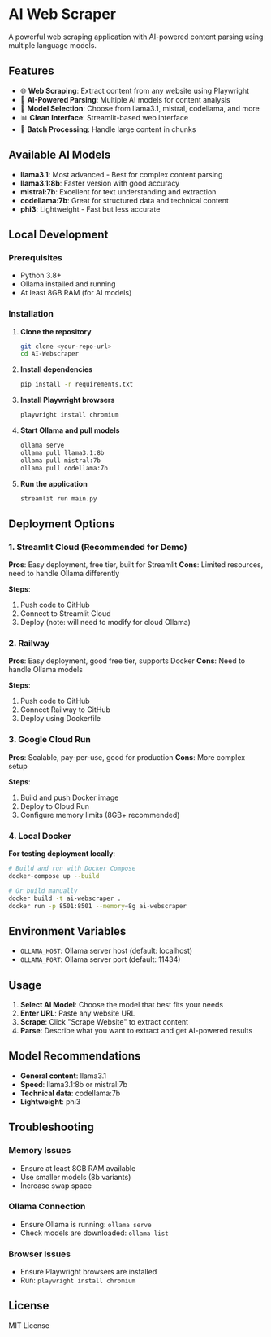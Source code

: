 # AI Web Scraper

A powerful web scraping application with AI-powered content parsing using multiple language models.

## Features

- 🌐 **Web Scraping**: Extract content from any website using Playwright
- 🤖 **AI-Powered Parsing**: Multiple AI models for content analysis
- 🎯 **Model Selection**: Choose from llama3.1, mistral, codellama, and more
- 📊 **Clean Interface**: Streamlit-based web interface
- 🔄 **Batch Processing**: Handle large content in chunks

## Available AI Models

- **llama3.1**: Most advanced - Best for complex content parsing
- **llama3.1:8b**: Faster version with good accuracy
- **mistral:7b**: Excellent for text understanding and extraction
- **codellama:7b**: Great for structured data and technical content
- **phi3**: Lightweight - Fast but less accurate

## Local Development

### Prerequisites

- Python 3.8+
- Ollama installed and running
- At least 8GB RAM (for AI models)

### Installation

1. **Clone the repository**
   ```bash
   git clone <your-repo-url>
   cd AI-Webscraper
   ```

2. **Install dependencies**
   ```bash
   pip install -r requirements.txt
   ```

3. **Install Playwright browsers**
   ```bash
   playwright install chromium
   ```

4. **Start Ollama and pull models**
   ```bash
   ollama serve
   ollama pull llama3.1:8b
   ollama pull mistral:7b
   ollama pull codellama:7b
   ```

5. **Run the application**
   ```bash
   streamlit run main.py
   ```

## Deployment Options

### 1. Streamlit Cloud (Recommended for Demo)

**Pros**: Easy deployment, free tier, built for Streamlit
**Cons**: Limited resources, need to handle Ollama differently

**Steps**:
1. Push code to GitHub
2. Connect to Streamlit Cloud
3. Deploy (note: will need to modify for cloud Ollama)

### 2. Railway

**Pros**: Easy deployment, good free tier, supports Docker
**Cons**: Need to handle Ollama models

**Steps**:
1. Push code to GitHub
2. Connect Railway to GitHub
3. Deploy using Dockerfile

### 3. Google Cloud Run

**Pros**: Scalable, pay-per-use, good for production
**Cons**: More complex setup

**Steps**:
1. Build and push Docker image
2. Deploy to Cloud Run
3. Configure memory limits (8GB+ recommended)

### 4. Local Docker

**For testing deployment locally**:

```bash
# Build and run with Docker Compose
docker-compose up --build

# Or build manually
docker build -t ai-webscraper .
docker run -p 8501:8501 --memory=8g ai-webscraper
```

## Environment Variables

- `OLLAMA_HOST`: Ollama server host (default: localhost)
- `OLLAMA_PORT`: Ollama server port (default: 11434)

## Usage

1. **Select AI Model**: Choose the model that best fits your needs
2. **Enter URL**: Paste any website URL
3. **Scrape**: Click "Scrape Website" to extract content
4. **Parse**: Describe what you want to extract and get AI-powered results

## Model Recommendations

- **General content**: llama3.1
- **Speed**: llama3.1:8b or mistral:7b
- **Technical data**: codellama:7b
- **Lightweight**: phi3

## Troubleshooting

### Memory Issues
- Ensure at least 8GB RAM available
- Use smaller models (8b variants)
- Increase swap space

### Ollama Connection
- Ensure Ollama is running: `ollama serve`
- Check models are downloaded: `ollama list`

### Browser Issues
- Ensure Playwright browsers are installed
- Run: `playwright install chromium`

## License

MIT License
